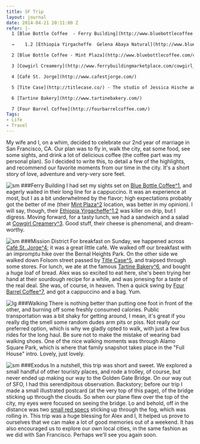 ```yaml
---
title: SF Trip
layout: journal
date: 2014-04-21 20:11:00 Z
refer: |-
  1 [Blue Bottle Coffee  - Ferry Building](http://www.bluebottlecoffee.com/cafes/ferry-building)

  →    1.2 [Ethiopia Yirgacheffe  Gelena Abaya Natural](http://www.bluebottlecoffee.com/products/ethiopia-yirgacheffe-gelena-abaya-natural)

  2 [Blue Bottle Coffee - Mint Plaza](http://www.bluebottlecoffee.com/cafes/mint-plaza)

  3 [Cowgirl Creamery](http://www.ferrybuildingmarketplace.com/cowgirl_creamery.php)

  4 [Café St. Jorge](http://www.cafestjorge.com/)

  5 [Tite Case](http://titlecase.co/) - The studio of Jessica Hische and Erik Marinovich

  6 [Tartine Bakery](http://www.tartinebakery.com/)

  7 [Four Barrel Coffee](http://fourbarrelcoffee.com/)
Tags:
- Life
- Travel
---
```


My wife and I, on a whim, decided to celebrate our 2nd year of marriage in San Francisco, CA. Our plan was to fly in, walk the city, eat some food, see some sights, and drink a lot of delicious coffee (the coffee part was my personal plan). So I decided to write this, to detail a few of the highlights, and recommend our favorite moments from our time in the city. It's a short story of love, adventure and very-very sore feet.

![sm](uploads/02-01-Ferry.jpg)
###Ferry Building
I had set my sights set on [Blue Bottle Coffee^1](#refer), and eagerly waited in their long line for a cappuccino. It was an experience at most, but I as a bit underwhelmed by the flavor; high expectations probably got the better of me (their [Mint Plaza^2](#refer) location, was better in my opinion). I will say, though, their [Ethiopia Yirgacheffe^1.2](#refer) was killer on drip, but I digress. Moving forward, for a tasty lunch, we had a sandwich and a salad at [Cowgirl Creamery^3](#refer). Good stuff, their cheese is phenomenal, and dream-worthy.

![sm](uploads/02-02-Mission.jpg)
###Mission District
For breakfast on Sunday, we happened across [Café St. Jorge^4](#refer); it was a great little café. We walked off our breakfast with an impromptu hike over the Bernal Heights Park. On the other side we walked down Folsom street passed by [Title Case^5](#refer), and traipsed through some stores. For lunch, we ate at the famous [Tartine Bakery^6](#refer), and bought a huge loaf of bread. Alex was so excited to eat here, she's been trying her hand at their sourdough recipe for a while, and was jonesing for a taste of the real deal. She was, of course, in heaven. Then a quick swing by [Four Barrel Coffee^7](#refer), and got a cappuccino and a bag. Yum.

![lg](uploads/02-03-Walking.jpg)
###Walking
There is nothing better than putting one foot in front of the other, and burning off some freshly consumed calories. Public transportation was a bit shaky for getting around, I mean, it's great if you really dig the smell some random dudes arm pits or piss. Not really our preferred option, which is why we gladly opted to walk, with just a few bus rides for the long haul. Be sure not to make the mistake of wearing bad walking shoes. One of the nice walking moments was through Alamo Square Park, which is where that family snapshot takes place in the "Full House" intro. Lovely, just lovely.

![sm](uploads/02-04-Exodus.jpg)
###Exodus
In a nutshell, this trip was short and sweet. We explored a small handful of other touristy places, and rode a trolley, of course, but never ended up making our way to the Golden Gate Bridge. On our way out of SFO, I had this serendipitous observation. Backstory; before our trip I made a small illustrated postcard (at the very top of this page), of the bridge sticking up through the clouds. So when our plane flew over the top of the city, my eyes were focused on seeing the bridge. Lo and behold, off in the distance was two [small red specs](https://www.dropbox.com/s/pfm75nlvhutbcnm/Screenshot%202014-04-21%2007.43.40.png) sticking up through the fog, which was rolling in. This trip was a huge blessing for Alex and I, It helped us prove to ourselves that we can make a lot of good memories out of a weekend. It has also encouraged us to explore our own local cities, in the same fashion as we did with San Francisco. Perhaps we'll see you again soon.
